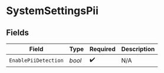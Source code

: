 # SystemSettingsPii


## Fields

| Field                | Type                 | Required             | Description          |
| -------------------- | -------------------- | -------------------- | -------------------- |
| `EnablePiiDetection` | *bool*               | :heavy_check_mark:   | N/A                  |